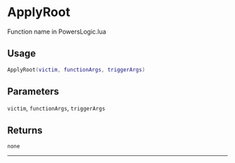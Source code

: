 # ApplyRoot
Function name in PowersLogic.lua
## Usage
```lua
ApplyRoot(victim, functionArgs, triggerArgs)
```
## Parameters
`victim`, `functionArgs`, `triggerArgs`
## Returns
`none`

---